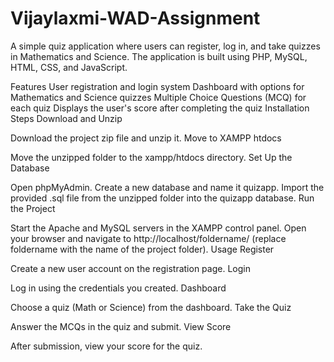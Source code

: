 # Vijaylaxmi-WAD-Assignment

A simple quiz application where users can register, log in, and take quizzes in Mathematics and Science. The application is built using PHP, MySQL, HTML, CSS, and JavaScript.

Features
User registration and login system
Dashboard with options for Mathematics and Science quizzes
Multiple Choice Questions (MCQ) for each quiz
Displays the user's score after completing the quiz
Installation Steps
Download and Unzip

Download the project zip file and unzip it.
Move to XAMPP htdocs

Move the unzipped folder to the xampp/htdocs directory.
Set Up the Database

Open phpMyAdmin.
Create a new database and name it quizapp.
Import the provided .sql file from the unzipped folder into the quizapp database.
Run the Project

Start the Apache and MySQL servers in the XAMPP control panel.
Open your browser and navigate to http://localhost/foldername/ (replace foldername with the name of the project folder).
Usage
Register

Create a new user account on the registration page.
Login

Log in using the credentials you created.
Dashboard

Choose a quiz (Math or Science) from the dashboard.
Take the Quiz

Answer the MCQs in the quiz and submit.
View Score

After submission, view your score for the quiz.
